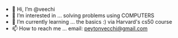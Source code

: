 - 👋 Hi, I’m @veechi
- 👀 I’m interested in ... solving problems using COMPUTERS
- 🌱 I’m currently learning ... the basics :) via Harvard's cs50 course
- 📫 How to reach me ... email: peytonvecchi@gmail.com

<!---
veechi/veechi is a ✨ special ✨ repository because its `README.md` (this file) appears on your GitHub profile.
You can click the Preview link to take a look at your changes.
--->
